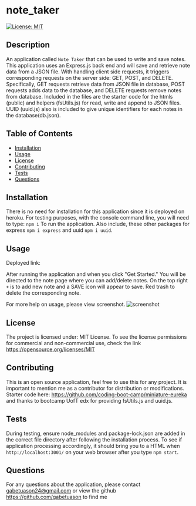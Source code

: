 # note_taker

[![License: MIT](https://img.shields.io/badge/License-MIT-yellow.svg)](https://opensource.org/licenses/MIT)

## Description

An application called `Note Taker` that can be used to write and save notes. This application uses an Express.js back end and will save and retrieve note data from a JSON file. With handling client side requests, it triggers corresponding requests on the server side: GET, POST, and DELETE. Specifically, GET requests retrieve data from JSON file in database, POST requests adds data to the database, and DELETE requests remove notes from database. Included in the files are the starter code for the htmls (public) and helpers (fsUtils.js) for read, write and append to JSON files. UUID (uuid.js) also is included to give unique identifiers for each notes in the database(db.json).

## Table of Contents

- [Installation](#installation)
- [Usage](#usage)
- [License](#license)
- [Contributing](#contributing)
- [Tests](#tests)
- [Questions](#questions)

## Installation

There is no need for installation for this application since it is deployed on heroku. For testing purposes, with the console command line, you will need to type: `npm i` To run the application. Also include, these other packages for express `npm i express` and uuid `npm i uuid`. 

## Usage

Deployed link:

After running the application and when you click "Get Started." You will be directed to the note page where you can add/delete notes. On the top right `+` is to add new note and a SAVE icon will appear to save. Red trash to delete the corresponding note.


For more help on usage, please view screenshot.
![screenshot]()

## License

The project is licensed under: MIT License. To see the license permissions for commercial and non-commercial use, check the link https://opensource.org/licenses/MIT

## Contributing

This is an open source application, feel free to use this for any project. It is important to mention me as a contributor for distribution or modifications. Starter code here: https://github.com/coding-boot-camp/miniature-eureka and thanks to bootcamp UofT edx for providing fsUtils.js and uuid.js.
  
## Tests

During testing, ensure node_modules and package-lock.json are added in the correct file directory after following the installation process. To see if application processing accordingly, it should bring you to a HTML when `http://localhost:3001/` on your web browser after you type `npm start`. 

## Questions

For any questions about the application, please contact gabetuason24@gmail.com or view the github https://github.com/gabetuason to find me
